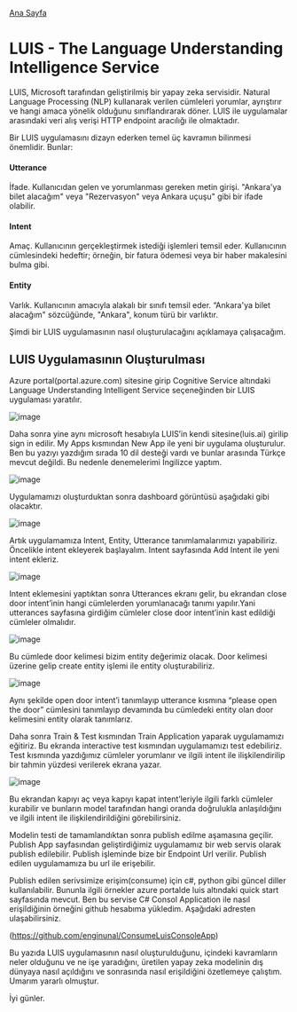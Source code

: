 [Ana Sayfa](https://enginunal.github.io/)


# LUIS - The Language Understanding Intelligence Service


LUIS, Microsoft tarafından geliştirilmiş bir yapay zeka servisidir. Natural Language Processing (NLP) kullanarak verilen cümleleri yorumlar, ayrıştırır ve hangi amaca yönelik olduğunu sınıflandırarak döner. LUIS ile uygulamalar arasındaki veri alış verişi HTTP endpoint aracılığı ile olmaktadır.

Bir LUIS uygulamasını dizayn ederken temel üç kavramın bilinmesi önemlidir. Bunlar:

#### Utterance
İfade. Kullanıcıdan gelen ve yorumlanması gereken metin girişi. "Ankara'ya bilet alacağım" veya "Rezervasyon" veya Ankara uçuşu" gibi bir ifade olabilir.

#### Intent
Amaç. Kullanıcının gerçekleştirmek istediği işlemleri temsil eder. Kullanıcının cümlesindeki hedeftir; örneğin, bir fatura ödemesi veya bir haber makalesini bulma gibi.

#### Entity
Varlık. Kullanıcının amacıyla alakalı bir sınıfı temsil eder. “Ankara'ya bilet alacağım" sözcüğünde, "Ankara", konum türü bir varlıktır.




Şimdi bir LUIS uygulamasının nasıl oluşturulacağını açıklamaya çalışacağım.


## LUIS Uygulamasının Oluşturulması


Azure portal(portal.azure.com) sitesine girip Cognitive Service altındaki Language Understanding Intelligent Service seçeneğinden bir LUIS uygulaması yaratılır.



![image](/images/luis/1_CreateAzureLUISApp.jpg)




Daha sonra yine aynı microsoft hesabıyla LUIS’in kendi sitesine(luis.ai) girilip sign in edilir. My Apps kısmından New App ile yeni bir uygulama oluşturulur. Ben bu yazıyı yazdığım sırada 10 dil desteği vardı ve bunlar arasında Türkçe mevcut değildi. Bu nedenle denemelerimi İngilizce yaptım.




![image](/images/luis/1_CreateLuisApp.jpg)






Uygulamamızı oluşturduktan sonra dashboard görüntüsü aşağıdaki gibi olacaktır.


![image](/images/luis/2_CreatedAppOverview.jpg)






Artık uygulamamıza Intent, Entity, Utterance tanımlamalarımızı yapabiliriz. Öncelikle intent ekleyerek başlayalım. Intent sayfasında Add Intent ile yeni intent ekleriz.


![image](/images/luis/3_CreateIntent.jpg)





Intent eklemesini yaptıktan sonra Utterances ekranı gelir, bu ekrandan close door intent’inin hangi cümlelerden yorumlanacağı tanımı yapılır.Yani utterances sayfasına girdiğim cümleler close door intent’inin kast edildiği cümleler olmalıdır.



![image](/images/luis/4_CreateUtterance.jpg)






Bu cümlede door kelimesi bizim entity değerimiz olacak. Door kelimesi üzerine gelip create entity işlemi ile entity oluşturabiliriz.





![image](/images/luis/4_CreateEntity.jpg)





Aynı şekilde open door intent’i tanımlayıp utterance kısmına “please open the door” cümlesini tanımlayıp devamında bu cümledeki entity olan door kelimesini entity olarak tanımlarız.

Daha sonra Train & Test kısmından Train Application yaparak uygulamamızı eğitiriz. Bu ekranda interactive test kısmından uygulamamızı test edebiliriz. Test kısmında yazdığımız cümleler yorumlanır ve ilgili intent ile ilişkilendirilip bir tahmin yüzdesi verilerek ekrana yazar.




![image](/images/luis/5_TestApp.jpg)







Bu ekrandan kapıyı aç veya kapıyı kapat intent’leriyle ilgili farklı cümleler kurabilir ve bunların model tarafından hangi oranda doğrulukla anlaşıldığını ve ilgili intent ile ilişkilendirildiğini görebilirsiniz.

Modelin testi de tamamlandıktan sonra publish edilme aşamasına geçilir. Publish App sayfasından geliştirdiğimiz uygulamamız bir web servis olarak publish edilebilir. Publish işleminde bize bir Endpoint Url verilir. Publish edilen uygulamamıza bu url ile erişebilir.


Publish edilen serivsimize erişim(consume) için c#, python gibi güncel diller kullanılabilir. Bununla ilgili örnekler azure portalde luis altındaki quick start sayfasında mevcut. Ben bu servise C# Consol Application ile nasıl erişildiğinin örneğini github hesabıma yükledim. Aşağıdaki adresten ulaşabilirsiniz.



(https://github.com/enginunal/ConsumeLuisConsoleApp)



Bu yazıda LUIS uygulamasının nasıl oluşturulduğunu, içindeki kavramların neler olduğunu ve ne işe yaradığını, üretilen yapay zeka modelinin dış dünyaya nasıl açıldığını ve sonrasında nasıl erişildiğini özetlemeye çalıştım. Umarım yararlı olmuştur.



İyi günler.
